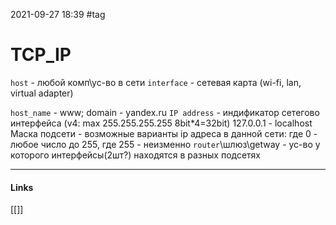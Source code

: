 2021-09-27 18:39
#tag
# TCP_IP
`host` - любой комп\ус-во в сети
`interface` - сетевая карта (wi-fi, lan, virtual adapter)

`host_name` - www; domain - yandex.ru
`IP address` - индификатор сетегово интерфейса (v4: max 255.255.255.255 8bit*4=32bit) 127.0.0.1 - localhost
Маска подсети - возможные варианты ip адреса в данной сети: где 0 - любое число до 255, где 255 - неизменно
`router`\шлюз\getway - ус-во у которого интерфейсы(2шт?) находятся в разных подсетях
_____________
#### Links
[[]]